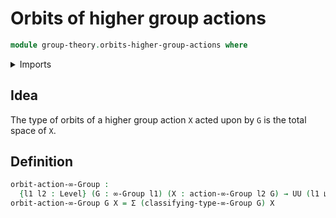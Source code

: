 # Orbits of higher group actions

```agda
module group-theory.orbits-higher-group-actions where
```

<details><summary>Imports</summary>

```agda
open import group-theory.higher-group-actions
open import group-theory.higher-groups
open import foundation.dependent-pair-types
open import foundation.universe-levels
```

</details>

## Idea

The type of orbits of a higher group action `X` acted upon by `G` is the total space of `X`.

## Definition

```agda
orbit-action-∞-Group :
  {l1 l2 : Level} (G : ∞-Group l1) (X : action-∞-Group l2 G) → UU (l1 ⊔ l2)
orbit-action-∞-Group G X = Σ (classifying-type-∞-Group G) X
```

